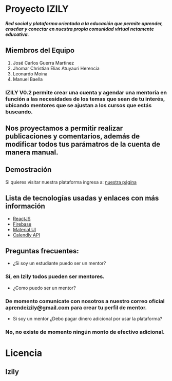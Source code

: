 # Proyecto IZILY
##### Red social y plataforma orientada a la educación que permite aprender, enseñar y conectar en nuestra propia comunidad virtual netamente educativa.

## Miembros del Equipo
1. José Carlos Guerra Martinez
2. Jhomar Christian Elias Atuyauri Herencia
3. Leonardo Moina
4. Manuel Baella

### IZILY V0.2 permite crear una cuenta y agendar una mentoría en función a las necesidades de los temas que sean de tu interés, ubicando mentores que se ajustan a los cursos que estás buscando.
## Nos proyectamos a permitir realizar publicaciones y comentarios, además de modificar todos tus parámatros de la cuenta de manera manual. 

## Demostración
Si quieres visitar nuestra plataforma ingresa a: 
[nuestra página](https://stage-pkabgbtwaa-ue.a.run.app/)

## Lista de tecnologías usadas y enlaces con más información
- [ReactJS](https://es.reactjs.org/docs/getting-started.html)
- [Firebase](https://firebase.google.com/docs)
- [Material UI](https://material-ui.com/)
- [Calendly API](https://developer.calendly.com/)

## Preguntas frecuentes:
- ¿Si soy un estudiante puedo ser un mentor?
###  Sí, en Izily todos pueden ser mentores.
- ¿Como puedo ser un mentor?
### De momento comunícate con nosotros a nuestro correo oficial **aprendeizily@gmail.com** para crear tu perfil de mentor.
- Si soy un mentor ¿Debo pagar dinero adicional por usar la plataforma?
### No, no existe de momento ningún monto de efectivo adicional.

# Licencia
## Izily
